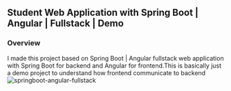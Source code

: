 ## Student Web Application with Spring Boot | Angular | Fullstack | Demo 
### Overview

I made this project based on Spring Boot | Angular fullstack  web application with Spring Boot for backend and Angular for frontend.This is basically just a demo project to understand how frontend communicate to backend 
![springboot-angular-fullstack](https://user-images.githubusercontent.com/86077654/139099716-8975a4f7-67c3-4d8a-a21b-d202119af096.png)

